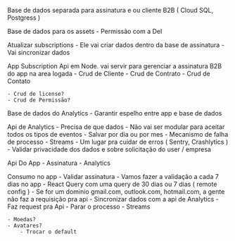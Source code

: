 
Base de dados separada para assinatura e ou cliente B2B ( Cloud SQL, Postgress )

Base de dados para os assets
	- Permissão com a Del

Atualizar subscriptions
	- Ele vai criar dados dentro da base de assinatura
	- Vai sincronizar dados

App Subscription Api em Node. vai servir para gerenciar a assinatura B2B do app na area logada
	- Crud de Cliente
	- Crud de Contrato
	- Crud de Contato
	
	- Crud de license?
	- Crud de Permissão?

Base de dados do Analytics
	- Garantir espelho entre app e base de dados

Api de Analytics
	- Precisa de que dados
	- Não vai ser modular para aceitar todos os tipos de eventos
	- Salvar por dia ou por mes
	- Mecanismo de falha de processo
		- Streams
	- Um lugar pra cuidar de erros ( Sentry, Crashlytics )
	- Validar privacidade dos dados e sobre solicitação do user / empresa

Api Do App
	- Assinatura
	- Analytics

Consumo no app
	- Validar assinatura
		- Vamos fazer a validação a cada 7 dias no app
			- React Query com uma query de 30 dias ou 7 dias ( remote config )
		- Se for um dominio gmail.com, outlook.com, hotmail.com,  a gente não faz a requisição pra api
	- Sincronizar dados com a api de Analytics
		- Faz request pra Api
		- Parar o processo
			- Streams
	
	- Moedas?
	- Avatares?
		- Trocar o default